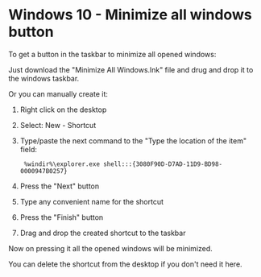 # Windows 10 - Minimize all windows button

To get a button in the taskbar to minimize all opened windows:

Just download the "Minimize All Windows.lnk" file and drug and drop it to the windows taskbar.

Or you can manually create it:

1. Right click on the desktop
2. Select: New - Shortcut
3. Type/paste the next command to the "Type the location of the item" field:


        %windir%\explorer.exe shell:::{3080F90D-D7AD-11D9-BD98-0000947B0257}


4. Press the "Next" button
5. Type any convenient name for the shortcut
6. Press the "Finish" button
7. Drag and drop the created shortcut to the taskbar

Now on pressing it all the opened windows will be minimized.

You can delete the shortcut from the desktop if you don't need it here.

